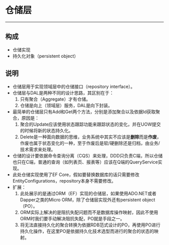 # 仓储层

---

## 构成

* 仓储实现
* 持久化对象（persistent object）

## 说明

* 仓储层用于实现领域层中的仓储接口（repository interface）。
* 仓储层与DAL是两种不同的设计思路，其区别在于：
  1. 只有聚合（Aggregate）才有仓储。
  2. 仓储是向上（领域层）服务，DAL是向下封装。
* 最简单的仓储层只有Add和Get两个方法，分别是添加聚合以及依据Id获取聚合，原因是：
  1. 聚合的Update应该使用状态跟踪功能来跟踪状态的变化，并在UOW提交的时候将新的状态持久化。
  2. Delete是一种面向数据的思维，业务系统中其实不应该是**删除**而是**作废**，作废也属于状态变化的一种，至于作废后是软/硬删除还是归档，由业务/技术需求来处理。
* 仓储的设计要依据命令查询分离（CQS）来处理，DDD只负责C端，所以仓储也只在C端，普通的查询（如列表页、报表等）应该在Q端的QueryService实现。
* 此处仓储实现使用了EF Core，假如要替换数据库的话只需要修改EntityConfigurations，repository本身不需要修改。
* 扩展：
  1. 此处展示的是通过ORM（EF）实现的仓储层，如果使用ADO.NET或者Dapper之类的Micro ORM，除了仓储层实现外还有persistent object（PO）。
  2. ORM实际上解决的是阻抗失配问题而不是数据库操作映射，因此不使用ORM时我们要手动解决阻抗失配，PO就是手段之一。
  3. 将无法直接持久化的聚合转换为依据RDB范式设计的PO，再使用PO进行持久化操作，在这里PO是依据持久化技术选型而进行的聚合的状态的映射。

